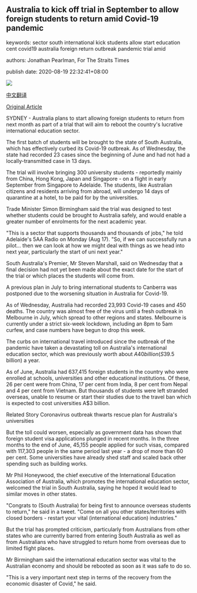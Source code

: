 ## Australia to kick off trial in September to allow foreign students to return amid Covid-19 pandemic

keywords: sector south international kick students allow start education cent covid19 australia foreign return outbreak pandemic trial amid

authors: Jonathan Pearlman, For The Straits Times

publish date: 2020-08-19 22:32:41+08:00

![](https://www.straitstimes.com/sites/default/files/styles/x_large/public/articles/2020/08/19/ycaus190820.jpg?itok=Q-Y1HOrh)

[中文翻译](Australia%20to%20kick%20off%20trial%20in%20September%20to%20allow%20foreign%20students%20to%20return%20amid%20Covid-19%20pandemic_zh.md)

[Original Article](https://www.straitstimes.com/asia/australianz/australia-to-kick-off-trial-in-september-to-allow-foreign-students-to-return-amid)

SYDNEY - Australia plans to start allowing foreign students to return from next month as part of a trial that will aim to reboot the country's lucrative international education sector.

The first batch of students will be brought to the state of South Australia, which has effectively curbed its Covid-19 outbreak. As of Wednesday, the state had recorded 23 cases since the beginning of June and had not had a locally-transmitted case in 13 days.

The trial will involve bringing 300 university students - reportedly mainly from China, Hong Kong, Japan and Singapore - on a flight in early September from Singapore to Adelaide. The students, like Australian citizens and residents arriving from abroad, will undergo 14 days of quarantine at a hotel, to be paid for by the universities.

Trade Minister Simon Birmingham said the trial was designed to test whether students could be brought to Australia safely, and would enable a greater number of enrolments for the next academic year.

"This is a sector that supports thousands and thousands of jobs," he told Adelaide's 5AA Radio on Monday (Aug 17). "So, if we can successfully run a pilot… then we can look at how we might deal with things as we head into next year, particularly the start of uni next year."

South Australia's Premier, Mr Steven Marshall, said on Wednesday that a final decision had not yet been made about the exact date for the start of the trial or which places the students will come from.

A previous plan in July to bring international students to Canberra was postponed due to the worsening situation in Australia for Covid-19.

As of Wednesday, Australia had recorded 23,993 Covid-19 cases and 450 deaths. The country was almost free of the virus until a fresh outbreak in Melbourne in July, which spread to other regions and states. Melbourne is currently under a strict six-week lockdown, including an 8pm to 5am curfew, and case numbers have begun to drop this week.

The curbs on international travel introduced since the outbreak of the pandemic have taken a devastating toll on Australia's international education sector, which was previously worth about $A40 billion (S$39.5 billion) a year.

As of June, Australia had 637,415 foreign students in the country who were enrolled at schools, universities and other educational institutions. Of these, 26 per cent were from China, 17 per cent from India, 8 per cent from Nepal and 4 per cent from Vietnam. But thousands of students were left stranded overseas, unable to resume or start their studies due to the travel ban which is expected to cost universities A$3 billion.

Related Story Coronavirus outbreak thwarts rescue plan for Australia's universities

But the toll could worsen, especially as government data has shown that foreign student visa applications plunged in recent months. In the three months to the end of June, 45,155 people applied for such visas, compared with 117,303 people in the same period last year - a drop of more than 60 per cent. Some universities have already shed staff and scaled back other spending such as building works.

Mr Phil Honeywood, the chief executive of the International Education Association of Australia, which promotes the international education sector, welcomed the trial in South Australia, saying he hoped it would lead to similar moves in other states.

"Congrats to (South Australia) for being first to announce overseas students to return," he said in a tweet. "Come on all you other states/territories with closed borders - restart your vital (international education) industries."

But the trial has prompted criticism, particularly from Australians from other states who are currently barred from entering South Australia as well as from Australians who have struggled to return home from overseas due to limited flight places.

Mr Birmingham said the international education sector was vital to the Australian economy and should be rebooted as soon as it was safe to do so.

"This is a very important next step in terms of the recovery from the economic disaster of Covid," he said.